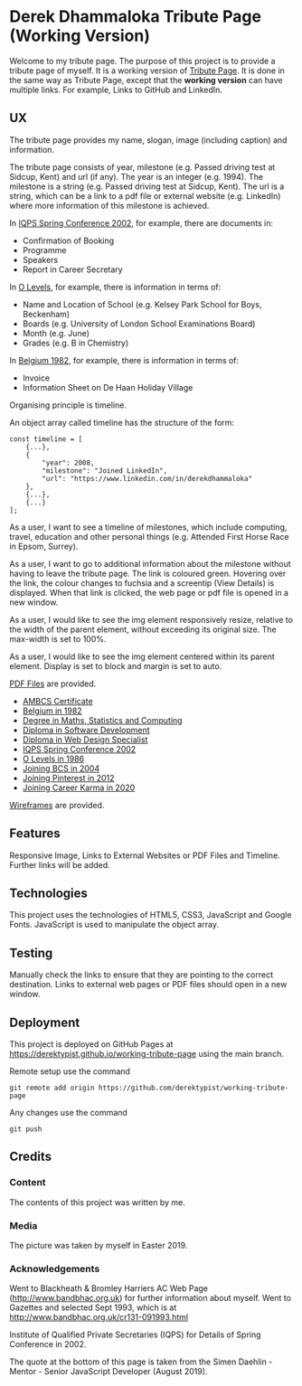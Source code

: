 # Derek Dhammaloka Tribute Page (Working Version)

Welcome to my tribute page.  The purpose of this project is to provide a tribute page of myself.  It is a working version of [Tribute Page](https://derektypist.github.io/tribute-page).  It is done in the same way as Tribute Page, except that the **working version** can have multiple links.  For example, Links to GitHub and LinkedIn.

## UX

The tribute page provides my name, slogan, image (including caption) and information.

The tribute page consists of year, milestone (e.g. Passed driving test at Sidcup, Kent) and url (if any).  The year is an integer (e.g. 1994).  The milestone is a string (e.g. Passed driving test at Sidcup, Kent).  The url is a string, which can be a link to a pdf file or external website (e.g. LinkedIn) where more information of this milestone is achieved.  

In [IQPS Spring Conference 2002](pdf/iqps-spring-conference-2002.pdf), for example, there are documents in:

- Confirmation of Booking
- Programme
- Speakers
- Report in Career Secretary

In [O Levels](pdf/o-level-1986.pdf), for example, there is information in terms of:

- Name and Location of School (e.g. Kelsey Park School for Boys, Beckenham)
- Boards (e.g. University of London School Examinations Board)
- Month (e.g. June)
- Grades (e.g. B in Chemistry)

In [Belgium 1982](pdf/belgium-1982.pdf), for example, there is information in terms of:

- Invoice
- Information Sheet on De Haan Holiday Village

Organising principle is timeline.

An object array called timeline has the structure of the form:

    const timeline = [
        {...},
        {
            "year": 2008,
            "milestone": "Joined LinkedIn",
            "url": "https://www.linkedin.com/in/derekdhammaloka"
        },
        {...},
        {...}
    ];

As a user, I want to see a timeline of milestones, which include computing, travel, education and other personal things (e.g. Attended First Horse Race in Epsom, Surrey).  

As a user, I want to go to additional information about the milestone without having to leave the tribute page.  The link is coloured green.  Hovering over the link, the colour changes to fuchsia and a screentip (View Details) is displayed.  When that link is clicked, the web page or pdf file is opened in a new window.

As a user, I would like to see the img element responsively resize, relative to the width of the parent element, without exceeding its original size.  The max-width is set to 100%.

As a user, I would like to see the img element centered within its parent element.  Display is set to block and margin is set to auto.

[PDF Files](pdf) are provided.

- [AMBCS Certificate](pdf/ambcs-certificate.pdf)
- [Belgium in 1982](pdf/belgium-1982.pdf)
- [Degree in Maths, Statistics and Computing](pdf/degree-maths-stats-comp.pdf)
- [Diploma in Software Development](pdf/diploma-software-development.pdf)
- [Diploma in Web Design Specialist](pdf/diploma-web-design-specialist.pdf)
- [IQPS Spring Conference 2002](pdf/iqps-spring-conference-2002.pdf)
- [O Levels in 1986](pdf/o-level-1986.pdf)
- [Joining BCS in 2004](pdf/bcs-join-2004.pdf)
- [Joining Pinterest in 2012](pdf/pinterest-join.pdf)
- [Joining Career Karma in 2020](pdf/career-karma-join.pdf)

[Wireframes](wireframes/wireframe-tribute-page.png) are provided.

## Features

Responsive Image, Links to External Websites or PDF Files and Timeline.  Further links will be added.

## Technologies

This project uses the technologies of HTML5, CSS3, JavaScript and Google Fonts.  JavaScript is used to manipulate the object array.

## Testing

Manually check the links to ensure that they are pointing to the correct destination.  Links to external web pages or PDF files should open in a new window.

## Deployment

This project is deployed on GitHub Pages at https://derektypist.github.io/working-tribute-page using the main branch.

Remote setup use the command

    git remote add origin https://github.com/derektypist/working-tribute-page

Any changes use the command

    git push

## Credits

### Content

The contents of this project was written by me.

### Media

The picture was taken by myself in Easter 2019.

### Acknowledgements

Went to Blackheath & Bromley Harriers AC Web Page (http://www.bandbhac.org.uk) for further information about myself.  Went to Gazettes and selected Sept 1993, which is at http://www.bandbhac.org.uk/cr131-091993.html

Institute of Qualified Private Secretaries (IQPS) for Details of Spring Conference in 2002.

The quote at the bottom of this page is taken from the Simen Daehlin - Mentor - Senior JavaScript Developer (August 2019).

